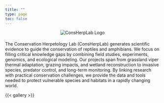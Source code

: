 ```yaml
---
title: ""
type: page
toc: false
---
```


<div style="text-align: center; margin-bottom: 20px;">
  <img src="/images/consherplab_logo-01.jpg" alt="ConsHerpLab Logo" style="max-width:150px; height:auto;">
</div>

<p>
The Conservation Herpetology Lab (ConsHerpLab) generates scientific evidence to guide the conservation of reptiles and amphibians. We focus on filling critical knowledge gaps by combining field studies, experiments, genomics, and ecological modeling. Our projects span from grassland viper thermal adaptation, grazing impacts, and wetland reconstruction to invasive species, predator control, and long-term monitoring. By linking research with practical conservation challenges, we provide the data and tools needed to protect vulnerable species and habitats in a rapidly changing world.
</p>

{{< gallery >}}
